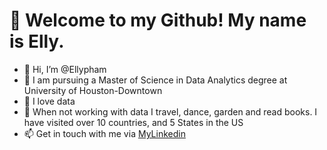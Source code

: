# 👋 Welcome to my Github! My name is Elly.

- 👋 Hi, I’m @Ellypham
- 🌱 I am pursuing a Master of Science in Data Analytics degree at University of Houston-Downtown
- 👀 I love data
- 💞️ When not working with data I travel, dance, garden and read books. I have visited over 10 countries, and 5 States in the US
- 📫 Get in touch with me via [MyLinkedin](https://www.linkedin.com/in/elly-pham-15018193/) 
<!---
Ellypham92/Ellypham92 is a ✨ special ✨ repository because its `README.md` (this file) appears on your GitHub profile.
You can click the Preview link to take a look at your changes.
--->
